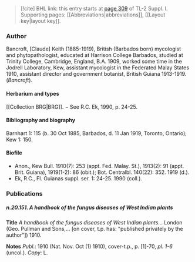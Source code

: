 > [!cite] BHL link: this entry starts at [page 309](https://www.biodiversitylibrary.org/item/103858#page/321/mode/1up) of TL-2 Suppl. I.
> Supporting pages: [[Abbreviations|abbreviations]], [[Layout key|layout key]].

### Author

Bancroft, \[Claude\] Keith (1885-1919), British (Barbados born) mycologist and phytopathologist, educated at Harrison College Barbados, studied at Trinity College, Cambridge, England, B.A. 1909, worked some time in the Jodrell Laboratory, Kew, assistant mycologist in the Federated Malay States 1910, assistant director and government botanist, British Guiana 1913-1919. (*Bancroft*).

#### Herbarium and types

[[Collection BRG|BRG]]. − See R.C. Ek, 1990, p. 24-25.

#### Bibliography and biography

Barnhart 1: 115 (b. 30 Oct 1885, Barbados, d. 11 Jan 1919, Toronto, Ontario); Kew 1: 150.

#### Biofile

- Anon., Kew Bull. 1910(7): 253 (appt. Fed. Malay. St.), 1913(2): 91 (appt. Brit. Guiana), 1919(1-2): 86 (obit.); Bot. Centralbl. 140(22): 352. 1919 (d.).
- Ek, R.C., Fl. Guianas suppl. ser. 1: 24-25. 1990 (coll.).

### Publications

##### n.20.151. A handbook of the fungus diseases of West Indian plants

**Title**
*A handbook of the fungus diseases of West Indian plants*... London (Geo. Pullman and Sons,... \[on cover, t.p. has: "published privately by the author"\]) 1910.

**Notes**
*Publ*.: 1910 (Nat. Nov. Oct (1) 1910), cover-t.p., p. \[1\]-70, *pl. 1-6* (uncol.). *Copy*: L.

